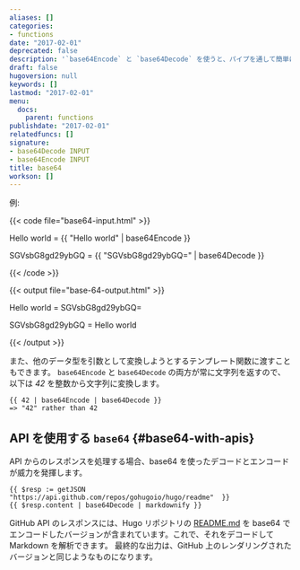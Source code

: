 ```yaml
---
aliases: []
categories:
- functions
date: "2017-02-01"
deprecated: false
description: '`base64Encode` と `base64Decode` を使うと、パイプを通して簡単にコンテンツを base64 エンコーディングでデコードしたり、その逆を実行したりできます。'
draft: false
hugoversion: null
keywords: []
lastmod: "2017-02-01"
menu:
  docs:
    parent: functions
publishdate: "2017-02-01"
relatedfuncs: []
signature:
- base64Decode INPUT
- base64Encode INPUT
title: base64
workson: []
---
```


例:

{{< code file="base64-input.html" >}}
<p>Hello world = {{ "Hello world" | base64Encode }}</p>
<p>SGVsbG8gd29ybGQ = {{ "SGVsbG8gd29ybGQ=" | base64Decode }}</p>
{{< /code >}}

{{< output file="base-64-output.html" >}}
<p>Hello world = SGVsbG8gd29ybGQ=</p>
<p>SGVsbG8gd29ybGQ = Hello world</p>
{{< /output >}}

また、他のデータ型を引数として変換しようとするテンプレート関数に渡すこともできます。 `base64Encode` と `base64Decode` の両方が常に文字列を返すので、以下は *42* を整数から文字列に変換します。

```go-html-template
{{ 42 | base64Encode | base64Decode }}
=> "42" rather than 42
```

## API を使用する `base64` {#base64-with-apis}

API からのレスポンスを処理する場合、base64 を使ったデコードとエンコードが威力を発揮します。

```go-html-template
{{ $resp := getJSON "https://api.github.com/repos/gohugoio/hugo/readme"  }}
{{ $resp.content | base64Decode | markdownify }}
```

GitHub API のレスポンスには、Hugo リポジトリの [README.md](https://github.com/gohugoio/hugo/blob/master/README.md) を base64 でエンコードしたバージョンが含まれています。これで、それをデコードして Markdown を解析できます。 最終的な出力は、GitHub 上のレンダリングされたバージョンと同じようなものになります。
